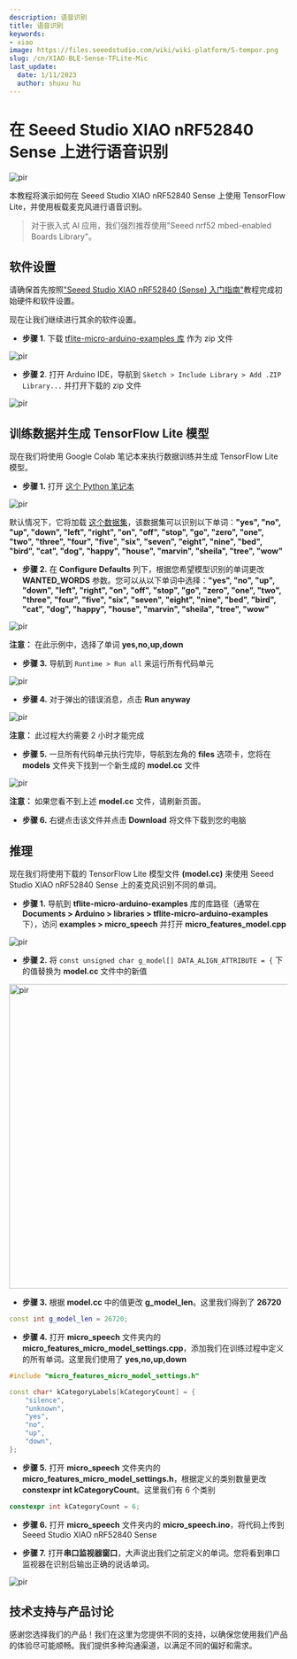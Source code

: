 ```yaml
---
description: 语音识别
title: 语音识别
keywords:
- xiao
image: https://files.seeedstudio.com/wiki/wiki-platform/S-tempor.png
slug: /cn/XIAO-BLE-Sense-TFLite-Mic
last_update:
  date: 1/11/2023
  author: shuxu hu
---
```


# 在 Seeed Studio XIAO nRF52840 Sense 上进行语音识别

<p style={{textAlign: 'center'}}><img src="https://files.seeedstudio.com/wiki/XIAO-BLE/TFLite/pics/TFLite-mic-thumb.png" alt="pir" width={1000} height="auto" /></p>


本教程将演示如何在 Seeed Studio XIAO nRF52840 Sense 上使用 TensorFlow Lite，并使用板载麦克风进行语音识别。

> 对于嵌入式 AI 应用，我们强烈推荐使用"Seeed nrf52 mbed-enabled Boards Library"。

## 软件设置

请确保首先按照["Seeed Studio XIAO nRF52840 (Sense) 入门指南"](https://wiki.seeedstudio.com/cn/XIAO_BLE/)教程完成初始硬件和软件设置。

现在让我们继续进行其余的软件设置。

- **步骤 1**. 下载 [tflite-micro-arduino-examples 库](https://github.com/lakshanthad/tflite-micro-arduino-examples) 作为 zip 文件

<p style={{textAlign: 'center'}}><img src="https://files.seeedstudio.com/wiki/XIAO-BLE/TFLite/pics/tflite-mic-github.png" alt="pir" width={1000} height="auto" /></p>


- **步骤 2**. 打开 Arduino IDE，导航到 `Sketch > Include Library > Add .ZIP Library...` 并打开下载的 zip 文件

<p style={{textAlign: 'center'}}><img src="https://files.seeedstudio.com/wiki/XIAO-BLE/add-zip.png" alt="pir" width={600} height="auto" /></p>


## 训练数据并生成 TensorFlow Lite 模型

现在我们将使用 Google Colab 笔记本来执行数据训练并生成 TensorFlow Lite 模型。

- **步骤 1.** 打开 [这个 Python 笔记本](https://colab.research.google.com/github/tensorflow/tflite-micro/blob/main/tensorflow/lite/micro/examples/micro_speech/train/train_micro_speech_model.ipynb)

<p style={{textAlign: 'center'}}><img src="https://files.seeedstudio.com/wiki/XIAO-BLE/TFLite/pics/TF-notebook-mic.jpg" alt="pir" width={1000} height="auto" /></p>


默认情况下，它将加载 [这个数据集](https://storage.googleapis.com/download.tensorflow.org/data/speech_commands_v0.02.tar.gz)，该数据集可以识别以下单词：**"yes", "no", "up", "down", "left", "right", "on", "off", "stop", "go", "zero", "one", "two", "three", "four", "five", "six", "seven", "eight", "nine", "bed", "bird", "cat", "dog", "happy", "house", "marvin", "sheila", "tree", "wow"**

- **步骤 2.** 在 **Configure Defaults** 列下，根据您希望模型识别的单词更改 **WANTED_WORDS** 参数。您可以从以下单词中选择：**"yes", "no", "up", "down", "left", "right", "on", "off", "stop", "go", "zero", "one", "two", "three", "four", "five", "six", "seven", "eight", "nine", "bed", "bird", "cat", "dog", "happy", "house", "marvin", "sheila", "tree", "wow"**
<p style={{textAlign: 'center'}}><img src="https://files.seeedstudio.com/wiki/XIAO-BLE/TFLite/pics/TF-notebook-wanted-words.png" alt="pir" width={600} height="auto" /></p>


**注意：** 在此示例中，选择了单词 **yes,no,up,down**

- **步骤 3.** 导航到 `Runtime > Run all` 来运行所有代码单元

<p style={{textAlign: 'center'}}><img src="https://files.seeedstudio.com/wiki/XIAO-BLE/TFLite/pics/micro-speech-run-all.png" alt="pir" width={450} height="auto" /></p>


- **步骤 4.** 对于弹出的错误消息，点击 **Run anyway**

<p style={{textAlign: 'center'}}><img src="https://files.seeedstudio.com/wiki/XIAO-BLE/run-anyway.png" alt="pir" width={600} height="auto" /></p>


**注意：** 此过程大约需要 2 小时才能完成

- **步骤 5.** 一旦所有代码单元执行完毕，导航到左角的 **files** 选项卡，您将在 **models** 文件夹下找到一个新生成的 **model.cc** 文件

<p style={{textAlign: 'center'}}><img src="https://files.seeedstudio.com/wiki/XIAO-BLE/TFLite/pics/model-cc.png" alt="pir" width={300} height="auto" /></p>


**注意：** 如果您看不到上述 **model.cc** 文件，请刷新页面。

- **步骤 6.** 右键点击该文件并点击 **Download** 将文件下载到您的电脑

## 推理

现在我们将使用下载的 TensorFlow Lite 模型文件 **(model.cc)** 来使用 Seeed Studio XIAO nRF52840 Sense 上的麦克风识别不同的单词。

- **步骤 1.** 导航到 **tflite-micro-arduino-examples** 库的库路径（通常在 **Documents > Arduino > libraries > tflite-micro-arduino-examples** 下），访问 **examples > micro_speech** 并打开 **micro_features_model.cpp**

<p style={{textAlign: 'center'}}><img src="https://files.seeedstudio.com/wiki/XIAO-BLE/TFLite/pics/micro-features-model-open.png" alt="pir" width={550} height="auto" /></p>


- **步骤 2.** 将 `const unsigned char g_model[] DATA_ALIGN_ATTRIBUTE = {` 下的值替换为 **model.cc** 文件中的新值

<p style={{textAlign: 'center'}}><img src="https://files.seeedstudio.com/wiki/XIAO-BLE/TFLite/pics/model-values.png" alt="pir" width="550" height="auto" /></p>


- **步骤 3.** 根据 **model.cc** 中的值更改 **g_model_len**。这里我们得到了 **26720**

```cpp
const int g_model_len = 26720;
```

- **步骤 4.** 打开 **micro_speech** 文件夹内的 **micro_features_micro_model_settings.cpp**，添加我们在训练过程中定义的所有单词。这里我们使用了 **yes,no,up,down**

```cpp
#include "micro_features_micro_model_settings.h"

const char* kCategoryLabels[kCategoryCount] = {
    "silence",
    "unknown",
    "yes",
    "no",
    "up",
    "down",
};
```

- **步骤 5.** 打开 **micro_speech** 文件夹内的 **micro_features_micro_model_settings.h**，根据定义的类别数量更改 **constexpr int kCategoryCount**。这里我们有 6 个类别

```cpp
constexpr int kCategoryCount = 6;
```

- **步骤 6.** 打开 **micro_speech** 文件夹内的 **micro_speech.ino**，将代码上传到 Seeed Studio XIAO nRF52840 Sense

- **步骤 7.** 打开**串口监视器窗口**，大声说出我们之前定义的单词。您将看到串口监视器在识别后输出正确的说话单词。

<p style={{textAlign: 'center'}}><img src="https://files.seeedstudio.com/wiki/XIAO-BLE/TFLite/pics/mic-capture.png" alt="pir" width={300} height="auto" /></p>


## 技术支持与产品讨论

感谢您选择我们的产品！我们在这里为您提供不同的支持，以确保您使用我们产品的体验尽可能顺畅。我们提供多种沟通渠道，以满足不同的偏好和需求。

<div class="button_tech_support_container">
<a href="https://forum.seeedstudio.com/" class="button_forum"></a> 
<a href="https://www.seeedstudio.com/contacts" class="button_email"></a>
</div>

<div class="button_tech_support_container">
<a href="https://discord.gg/eWkprNDMU7" class="button_discord"></a> 
<a href="https://github.com/Seeed-Studio/wiki-documents/discussions/69" class="button_discussion"></a>
</div>
